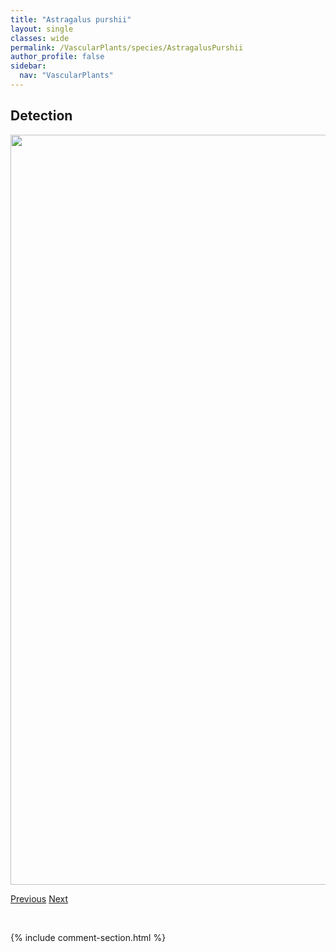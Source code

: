 ```yaml
---
title: "Astragalus purshii"
layout: single
classes: wide
permalink: /VascularPlants/species/AstragalusPurshii
author_profile: false
sidebar:
  nav: "VascularPlants"
---
```


<h2>Detection</h2>

<a href="https://drive.google.com/uc?export=view&id=1UYx7fmIRt6a8YcstSdrObBeDAvJjjQR3">
<img src="https://drive.google.com/uc?export=view&id=1UYx7fmIRt6a8YcstSdrObBeDAvJjjQR3" height = "1200" width = "800">
</a>


<a href="/DevelopmentWebsite/VascularPlants/species/AstragalusPectinatus" class="pagination--pager" title="Narrow-leaved Milk Vetch">Previous</a> <a href="/DevelopmentWebsite/VascularPlants/species/AstragalusSpatulatus" class="pagination--pager" title="Astragalus spatulatus">Next</a>

<p>&nbsp;</p>

{% include comment-section.html %}
